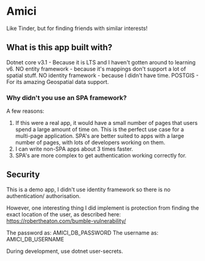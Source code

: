 # Amici

Like Tinder, but for finding friends with similar interests!

## What is this app built with?

Dotnet core v3.1 - Because it is LTS and I haven't gotten around to learning v6.
NO entity framework - because it's mappings don't support a lot of spatial stuff.
NO identity framework - because I didn't have time.
POSTGIS - For its amazing Geospatial data support.

### Why didn't you use an SPA framework?

A few reasons:
1. If this were a real app, it would have a small number of pages that users spend a large amount of time on. 
This is the perfect use case for a multi-page application. SPA's are better suited to apps with a large number of pages, 
with lots of developers working on them.
2. I can write non-SPA apps about 3 times faster.
3. SPA's are more complex to get authentication working correctly for.

## Security

This is a demo app, I didn't use identity framework so there is no authentication/ authorisation.

However, one interesting thing I did implement is protection from finding the exact location of the user, as described here:
https://robertheaton.com/bumble-vulnerability/

The password as: AMICI_DB_PASSWORD
The username as: AMICI_DB_USERNAME

During development, use dotnet user-secrets.